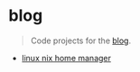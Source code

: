 # blog
> Code projects for the [blog](https://ericschmidt.xyz/).

* [linux nix home manager](linux-nix-home-manager/README.md)